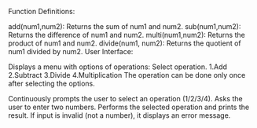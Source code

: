 Function Definitions:

add(num1,num2): Returns the sum of num1 and num2.
sub(num1,num2): Returns the difference of num1 and num2.
multi(num1,num2): Returns the product of num1 and num2.
divide(num1, num2): Returns the quotient of num1 divided by num2.
User Interface:

Displays a menu with options of operations:
Select operation.
1.Add
2.Subtract
3.Divide
4.Multiplication
The operation can be done only once after selecting the options.

Continuously prompts the user to select an operation (1/2/3/4).
Asks the user to enter two numbers.
Performs the selected operation and prints the result.
If input is invalid (not a number), it displays an error message.
